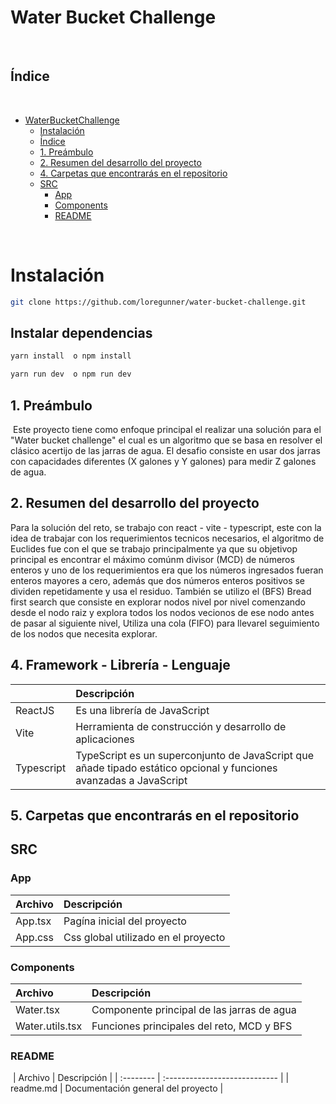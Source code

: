 # Water Bucket Challenge

​

## Índice

​

- [WaterBucketChallenge](#waterbucket-challenge)
  - [Instalación](#instalacion)
  - [Índice](#índice)
  - [1. Preámbulo](#1-preámbulo)
  - [2. Resumen del desarrollo del proyecto](#2-resumen-del-desarrollo-del-proyecto)
  - [4. Carpetas que encontrarás en el repositorio](#4-carpetas-que-encontrarás-en-el-repositorio)
  - [SRC](#src)
    - [App](#app)
    - [Components](#components)
    - [README](#readme)

​

# Instalación

```bash
git clone https://github.com/loregunner/water-bucket-challenge.git
```

## Instalar dependencias

```bash
yarn install  o npm install
```

```bash
yarn run dev  o npm run dev
```

## 1. Preámbulo

​
Este proyecto tiene como enfoque principal el realizar una solución para el "Water bucket challenge" el cual es un algoritmo que se basa en resolver el clásico acertijo de las jarras de agua. El desafio consiste en usar dos jarras con capacidades diferentes (X galones y Y galones) para medir Z galones de agua.

## 2. Resumen del desarrollo del proyecto

Para la solución del reto, se trabajo con react - vite - typescript, este con la idea de trabajar con los requerimientos tecnicos necesarios, el algoritmo de Euclides fue con el que se trabajo principalmente ya que su objetivop principal es encontrar el máximo comúnm divisor (MCD) de números enteros y uno de los requerimientos era que los números ingresados fueran enteros mayores a cero, además que dos números enteros positivos se dividen repetidamente y usa el residuo. También se utilizo el (BFS) Bread first search que consiste en explorar nodos nivel por nivel comenzando desde el nodo raiz y explora todos los nodos vecionos de ese nodo antes de pasar al siguiente nivel, Utiliza una cola (FIFO) para llevarel seguimiento de los nodos que necesita explorar.

## 4. Framework - Librería - Lenguaje

|            | Descripción                                                                                                        |
| :--------- | :----------------------------------------------------------------------------------------------------------------- |
| ReactJS    | Es una librería de JavaScript                                                                                      |
| Vite       | Herramienta de construcción y desarrollo de aplicaciones                                                           |
| Typescript | TypeScript es un superconjunto de JavaScript que añade tipado estático opcional y funciones avanzadas a JavaScript |

## 5. Carpetas que encontrarás en el repositorio

## SRC

### App

| Archivo | Descripción                         |
| :------ | :---------------------------------- |
| App.tsx | Pagína inicial del proyecto         |
| App.css | Css global utilizado en el proyecto |

### Components

| Archivo         | Descripción                                |
| :-------------- | :----------------------------------------- |
| Water.tsx       | Componente principal de las jarras de agua |
| Water.utils.tsx | Funciones principales del reto, MCD y BFS  |

### README

​
| Archivo | Descripción |
| :-------- | :---------------------------- |
| readme.md | Documentación general del proyecto |
